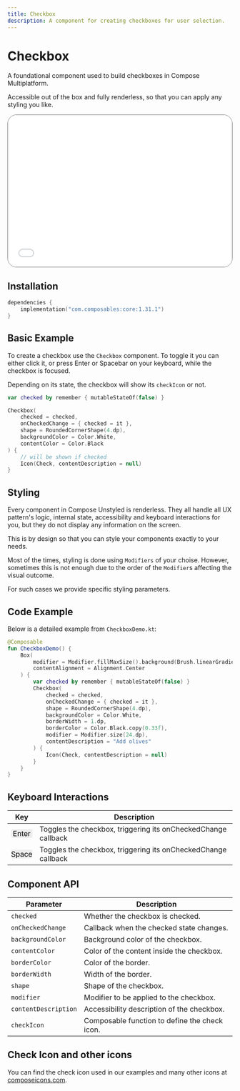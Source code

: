 ```yaml
---
title: Checkbox
description: A component for creating checkboxes for user selection.
---
```


# Checkbox

A foundational component used to build checkboxes in Compose Multiplatform.

Accessible out of the box and fully renderless, so that you can apply any styling you like.

<div style="position: relative; max-width: 800px; height: 340px; border-radius: 20px; overflow: hidden; border: 1px solid #777;">
    <iframe id="demoIframe" style="position: absolute; top: 0; left: 0; width: 100%; height: 100%; border: none;" src="../demo/index.html?id=checkbox" title="Demo" allow="accelerometer; autoplay; clipboard-write; encrypted-media; gyroscope; picture-in-picture; web-share" referrerpolicy="strict-origin-when-cross-origin"></iframe>
</div>


## Installation

```kotlin title="build.gradle.kts"
dependencies {
    implementation("com.composables:core:1.31.1")
}
```

## Basic Example

To create a checkbox use the `Checkbox` component. To toggle it you can either click it, or press Enter or Spacebar on your keyboard, while the checkbox is focused.

Depending on its state, the checkbox will show its `checkIcon` or not.

```kotlin
var checked by remember { mutableStateOf(false) }

Checkbox(
    checked = checked,
    onCheckedChange = { checked = it },
    shape = RoundedCornerShape(4.dp),
    backgroundColor = Color.White,
    contentColor = Color.Black
) {
    // will be shown if checked
    Icon(Check, contentDescription = null)
}
```

## Styling

Every component in Compose Unstyled is renderless. They all handle all UX pattern's logic, internal state, accessibility and keyboard interactions for you, but they do not display any information on the screen. 

This is by design so that you can style your components exactly to your needs.

Most of the times, styling is done using `Modifiers` of your choise. However, sometimes this is not enough due to the order of the `Modifier`s affecting the visual outcome.

For such cases we provide specific styling parameters. 


## Code Example

Below is a detailed example from `CheckboxDemo.kt`:

```kotlin
@Composable
fun CheckboxDemo() {
    Box(
        modifier = Modifier.fillMaxSize().background(Brush.linearGradient(listOf(Color(0xFF8E2DE2), Color(0xFF4A00E0)))),
        contentAlignment = Alignment.Center
    ) {
        var checked by remember { mutableStateOf(false) }
        Checkbox(
            checked = checked,
            onCheckedChange = { checked = it },
            shape = RoundedCornerShape(4.dp),
            backgroundColor = Color.White,
            borderWidth = 1.dp,
            borderColor = Color.Black.copy(0.33f),
            modifier = Modifier.size(24.dp),
            contentDescription = "Add olives"
        ) {
            Icon(Check, contentDescription = null)
        }
    }
}
```

## Keyboard Interactions

| Key                                   | Description                                                   |
|---------------------------------------|---------------------------------------------------------------|
| <div class="keyboard-key">Enter</div> | Toggles the checkbox, triggering its onCheckedChange callback |
| <div class="keyboard-key">Space</div> | Toggles the checkbox, triggering its onCheckedChange callback |

## Component API

| Parameter           | Description                                                     |
|---------------------|-----------------------------------------------------------------|
| `checked`           | Whether the checkbox is checked.                                |
| `onCheckedChange`   | Callback when the checked state changes.                        |
| `backgroundColor`   | Background color of the checkbox.                               |
| `contentColor`      | Color of the content inside the checkbox.                       |
| `borderColor`       | Color of the border.                                            |
| `borderWidth`       | Width of the border.                                            |
| `shape`             | Shape of the checkbox.                                          |
| `modifier`          | Modifier to be applied to the checkbox.                         |
| `contentDescription`| Accessibility description of the checkbox.                      |
| `checkIcon`         | Composable function to define the check icon.                   |

<style>
.keyboard-key {
  background-color: #EEEEEE;
  color: black;
  text-align: center;
  border-radius: 4px;
}
</style>

## Check Icon and other icons

You can find the check icon used in our examples and many other icons at [composeicons.com](https://composeicons.com).


